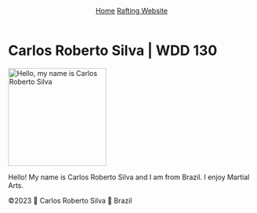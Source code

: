 <!DOCTYPE html>
<html lang="en-US">
<head>
  <meta charset="utf-8">
  <meta name="viewport" content="width=device-width,initial-scale=1.0">
  <title>Carlos Roberto Silva | WDD 130</title>
</head>
<body>
  <header>
    <nav>
      <a href="#">Home</a>
      <a href="wwr/">Rafting Website</a>
    </nav>
  </header>
  <main>
    <h1>Carlos Roberto Silva | WDD 130</h1>
    <img src="images/profile.jpg" alt="Hello, my name is Carlos Roberto Silva" width="200">
    <p>Hello! My name is Carlos Roberto Silva and I am from Brazil. I enjoy Martial Arts.</p>
  </main>
  <footer>
    <p>©2023 🌴 Carlos Roberto Silva 🌴 Brazil</p>
  </footer>
</body>
</html>
